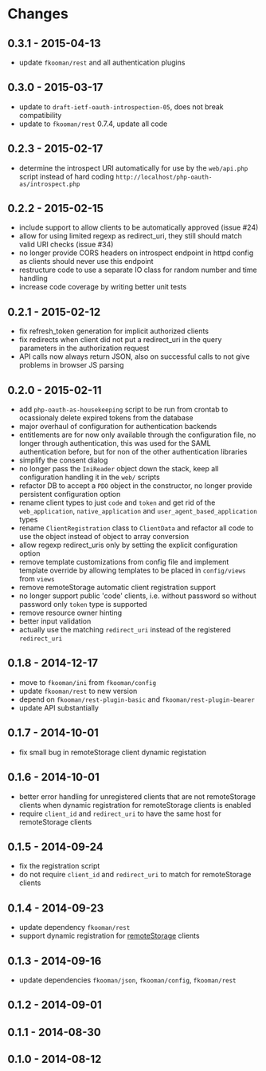 # Changes

## 0.3.1 - 2015-04-13
- update `fkooman/rest` and all authentication plugins

## 0.3.0 - 2015-03-17
- update to `draft-ietf-oauth-introspection-05`, does not break compatibility
- update to `fkooman/rest` 0.7.4, update all code

## 0.2.3 - 2015-02-17
- determine the introspect URI automatically for use by the `web/api.php` 
  script instead of hard coding `http://localhost/php-oauth-as/introspect.php`

## 0.2.2 - 2015-02-15
- include support to allow clients to be automatically approved (issue #24)
- allow for using limited regexp as redirect_uri, they still should match 
  valid URI checks (issue #34)
- no longer provide CORS headers on introspect endpoint in httpd 
  config as clients should never use this endpoint
- restructure code to use a separate IO class for random number and time
  handling
- increase code coverage by writing better unit tests

## 0.2.1 - 2015-02-12
- fix refresh_token generation for implicit authorized clients
- fix redirects when client did not put a redirect_uri in the query
  parameters in the authorization request
- API calls now always return JSON, also on successful calls to not give
  problems in browser JS parsing

## 0.2.0 - 2015-02-11
- add `php-oauth-as-housekeeping` script to be run from crontab to ocassionaly
  delete expired tokens from the database
- major overhaul of configuration for authentication backends
- entitlements are for now only available through the configuration file, no
  longer through authentication, this was used for the SAML authentication 
  before, but for non of the other authentication libraries
- simplify the consent dialog
- no longer pass the `IniReader` object down the stack, keep all configuration 
  handling it in the `web/` scripts
- refactor DB to accept a `PDO` object in the constructor, no longer provide
  persistent configuration option
- rename client types to just `code` and `token` and get rid of the 
  `web_application`, `native_application` and `user_agent_based_application`
  types
- rename `ClientRegistration` class to `ClientData` and refactor all code 
  to use the object instead of object to array conversion
- allow regexp redirect_uris only by setting the explicit configuration 
  option
- remove template customizations from config file and implement template
  override by allowing templates to be placed in `config/views` from 
  `views`
- remove remoteStorage automatic client registration support
- no longer support public 'code' clients, i.e. without password so without
  password only `token` type is supported
- remove resource owner hinting
- better input validation
- actually use the matching `redirect_uri` instead of the registered 
  `redirect_uri`

## 0.1.8 - 2014-12-17
- move to `fkooman/ini` from `fkooman/config`
- update `fkooman/rest` to new version
- depend on `fkooman/rest-plugin-basic` and `fkooman/rest-plugin-bearer`
- update API substantially

## 0.1.7 - 2014-10-01
- fix small bug in remoteStorage client dynamic registation

## 0.1.6 - 2014-10-01
- better error handling for unregistered clients that are not 
  remoteStorage clients when dynamic registration for remoteStorage
  clients is enabled
- require `client_id` and `redirect_uri` to have the same host for
  remoteStorage clients

## 0.1.5 - 2014-09-24
- fix the registration script
- do not require `client_id` and `redirect_uri` to match for remoteStorage 
  clients

## 0.1.4 - 2014-09-23
- update dependency `fkooman/rest`
- support dynamic registration for [remoteStorage](http://remotestorage.io) 
  clients

## 0.1.3 - 2014-09-16
- update dependencies `fkooman/json`, `fkooman/config`, `fkooman/rest`

## 0.1.2 - 2014-09-01

## 0.1.1 - 2014-08-30

## 0.1.0 - 2014-08-12
